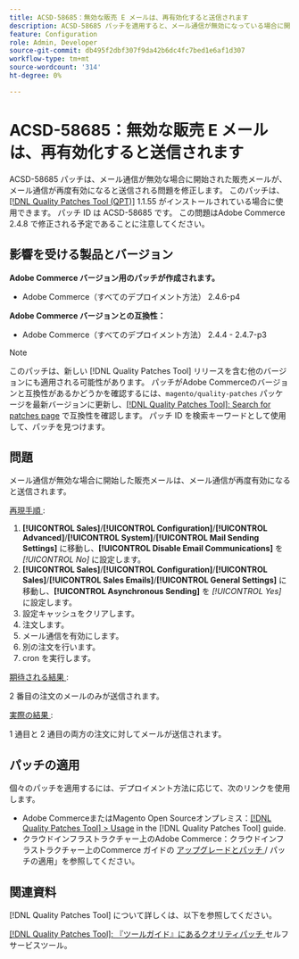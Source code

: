 ```yaml
---
title: ACSD-58685：無効な販売 E メールは、再有効化すると送信されます
description: ACSD-58685 パッチを適用すると、メール通信が無効になっている場合に開始した営業メールが、メール通信が再度有効になると送信されるAdobe Commerceの問題を修正できます。
feature: Configuration
role: Admin, Developer
source-git-commit: db495f2dbf307f9da42b6dc4fc7bed1e6af1d307
workflow-type: tm+mt
source-wordcount: '314'
ht-degree: 0%

---
```


# ACSD-58685：無効な販売 E メールは、再有効化すると送信されます

ACSD-58685 パッチは、メール通信が無効な場合に開始された販売メールが、メール通信が再度有効になると送信される問題を修正します。 このパッチは、[[!DNL Quality Patches Tool (QPT)]](/help/tools/quality-patches-tool/quality-patches-tool-to-self-serve-quality-patches.md) 1.1.55 がインストールされている場合に使用できます。 パッチ ID は ACSD-58685 です。 この問題はAdobe Commerce 2.4.8 で修正される予定であることに注意してください。

## 影響を受ける製品とバージョン

**Adobe Commerce バージョン用のパッチが作成されます。**

* Adobe Commerce（すべてのデプロイメント方法） 2.4.6-p4

**Adobe Commerce バージョンとの互換性：**

* Adobe Commerce（すべてのデプロイメント方法） 2.4.4 - 2.4.7-p3

>[!NOTE]
>
>このパッチは、新しい [!DNL Quality Patches Tool] リリースを含む他のバージョンにも適用される可能性があります。 パッチがAdobe Commerceのバージョンと互換性があるかどうかを確認するには、`magento/quality-patches` パッケージを最新バージョンに更新し、[[!DNL Quality Patches Tool]: Search for patches page](https://experienceleague.adobe.com/tools/commerce-quality-patches/index.html) で互換性を確認します。 パッチ ID を検索キーワードとして使用して、パッチを見つけます。

## 問題

メール通信が無効な場合に開始した販売メールは、メール通信が再度有効になると送信されます。

<u> 再現手順 </u>:

1. **[!UICONTROL Sales]**/**[!UICONTROL Configuration]**/**[!UICONTROL Advanced]**/**[!UICONTROL System]**/**[!UICONTROL Mail Sending Settings]** に移動し、**[!UICONTROL Disable Email Communications]** を *[!UICONTROL No]* に設定します。
1. **[!UICONTROL Sales]**/**[!UICONTROL Configuration]**/**[!UICONTROL Sales]**/**[!UICONTROL Sales Emails]**/**[!UICONTROL General Settings]** に移動し、**[!UICONTROL Asynchronous Sending]** を *[!UICONTROL Yes]* に設定します。
1. 設定キャッシュをクリアします。
1. 注文します。
1. メール通信を有効にします。
1. 別の注文を行います。
1. cron を実行します。

<u> 期待される結果 </u>:

2 番目の注文のメールのみが送信されます。

<u> 実際の結果 </u>:

1 通目と 2 通目の両方の注文に対してメールが送信されます。

## パッチの適用

個々のパッチを適用するには、デプロイメント方法に応じて、次のリンクを使用します。

* Adobe CommerceまたはMagento Open Sourceオンプレミス：[[!DNL Quality Patches Tool] > Usage](/help/tools/quality-patches-tool/usage.md) in the [!DNL Quality Patches Tool] guide.
* クラウドインフラストラクチャー上のAdobe Commerce：クラウドインフラストラクチャー上のCommerce ガイドの [ アップグレードとパッチ ](https://experienceleague.adobe.com/docs/commerce-cloud-service/user-guide/develop/upgrade/apply-patches.html)/ パッチの適用」を参照してください。

## 関連資料

[!DNL Quality Patches Tool] について詳しくは、以下を参照してください。

[[!DNL Quality Patches Tool]: 『ツールガイド』にあるクオリティパッチ ](/help/tools/quality-patches-tool/quality-patches-tool-to-self-serve-quality-patches.md) セルフサービスツール。
